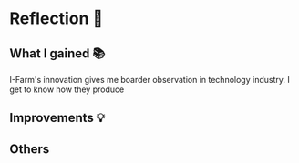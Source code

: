 # Reflection 🌠

## What I gained 📚
I-Farm's innovation gives me boarder observation in technology industry. I get to know how they produce 
## Improvements 💡
## Others

